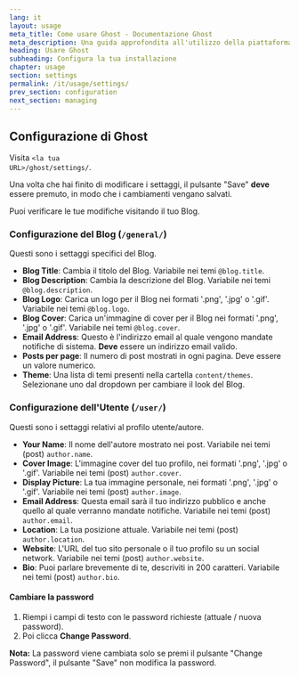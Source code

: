 ```yaml
---
lang: it
layout: usage
meta_title: Come usare Ghost - Documentazione Ghost
meta_description: Una guida approfondita all'utilizzo della piattaforma di blogging Ghost. Hai Ghost ma non sai da dove cominciare? Parti da qui!
heading: Usare Ghost
subheading: Configura la tua installazione
chapter: usage
section: settings
permalink: /it/usage/settings/
prev_section: configuration
next_section: managing
---
```


##  Configurazione di Ghost <a id="settings"></a>

Visita <code class="path">&lt;la tua URL&gt;/ghost/settings/</code>.

Una volta che hai finito di modificare i settaggi, il pulsante "Save" **deve** essere premuto, in modo che i cambiamenti vengano salvati.

Puoi verificare le tue modifiche visitando il tuo Blog.

### Configurazione del Blog (<code class="path">/general/</code>)

Questi sono i settaggi specifici del Blog.

*   **Blog Title**: Cambia il titolo del Blog. Variabile nei temi `@blog.title`.
*   **Blog Description**: Cambia la descrizione del Blog. Variabile nei temi `@blog.description`.
*   **Blog Logo**: Carica un logo per il Blog nei formati '.png', '.jpg' o '.gif'. Variabile nei temi `@blog.logo`.
*   **Blog Cover**: Carica un'immagine di cover per il Blog nei formati '.png', '.jpg' o '.gif'. Variabile nei temi `@blog.cover`.
*   **Email Address**: Questo è l'indirizzo email al quale vengono mandate notifiche di sistema. **Deve** essere un indirizzo email valido.
*   **Posts per page**: Il numero di post mostrati in ogni pagina. Deve essere un valore numerico.
*   **Theme**: Una lista di temi presenti nella cartella <code class="path">content/themes</code>. Selezionane uno dal dropdown per cambiare il look del Blog.

### Configurazione dell'Utente (<code class="path">/user/</code>)

Questi sono i settaggi relativi al profilo utente/autore.

*   **Your Name**: Il nome dell'autore mostrato nei post. Variabile nei temi (post) `author.name`.
*   **Cover Image**: L'immagine cover del tuo profilo, nei formati '.png', '.jpg' o '.gif'. Variabile nei temi (post) `author.cover`.
*   **Display Picture**: La tua immagine personale, nei formati '.png', '.jpg' o '.gif'. Variabile nei temi (post) `author.image`.
*   **Email Address**: Questa email sarà il tuo indirizzo pubblico e anche quello al quale verranno mandate notifiche. Variabile nei temi (post) `author.email`.
*   **Location**: La tua posizione attuale. Variabile nei temi (post) `author.location`.
*   **Website**: L'URL del tuo sito personale o il tuo profilo su un social network. Variabile nei temi (post) `author.website`.
*   **Bio**: Puoi parlare brevemente di te, descriviti in 200 caratteri. Variabile nei temi (post) `author.bio`.

#### Cambiare la password

1.  Riempi i campi di testo con le password richieste (attuale / nuova password).
2.  Poi clicca **Change Password**.
<p class="note">
    <strong>Nota:</strong> La password viene cambiata solo se premi il pulsante "Change Password", il pulsante "Save" non modifica la password.
</p>

